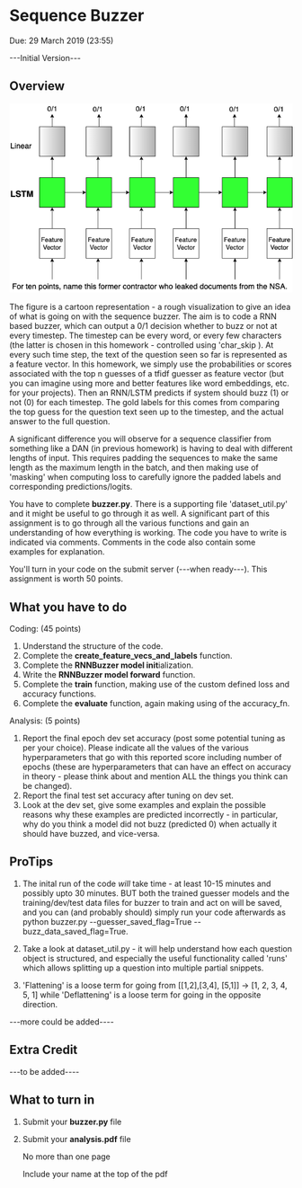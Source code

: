 Sequence Buzzer
=

Due: 29 March 2019 (23:55)

---Initial Version---

Overview
--------

![Explaination Figure](explainer_figure.png)

The figure is a cartoon representation - a rough visualization to give an idea of what is going on with the sequence buzzer. The aim is to code a RNN based buzzer, which can output a 0/1 decision whether to buzz or not at every timestep. The timestep can be every word, or every few characters (the latter is chosen in this homework - controlled using 'char_skip
). At every such time step, the text of the question seen so far is represented as a feature vector. In this homework, we simply use the probabilities or scores associated with the top n guesses of a tfidf guesser as feature vector (but you can imagine using more and better features like word embeddings, etc. for your projects). Then an RNN/LSTM predicts if system should buzz (1) or not (0) for each timestep. The gold labels for this comes from comparing the top guess for the question text seen up to the timestep, and the actual answer to the full question.

A significant difference you will observe for a sequence classifier from something like a DAN (in previous homework) is having to deal with different lengths of input. This requires padding the sequences to make the same length as the maximum length in the batch, and then making use of 'masking' when computing loss to carefully ignore the padded labels and corresponding predictions/logits.

You have to complete **buzzer.py**. There is a supporting file 'dataset_util.py' and it might be useful to go through it as well. A significant part of this assignment is to go through all the various functions and gain an understanding of how everything is working. The code you have to write is indicated via comments. Comments in the code also contain some examples for explanation.

You'll turn in your code on the submit server (---when ready---). This assignment is worth 50 points.

What you have to do
----------------

Coding: (45 points)
1. Understand the structure of the code.
2. Complete the **create_feature_vecs_and_labels** function.
3. Complete the **RNNBuzzer model init**ialization. 
4. Write the **RNNBuzzer model forward** function.
5. Complete the **train** function, making use of the custom defined loss and accuracy functions.
6. Complete the **evaluate** function, again making using of the accuracy_fn.

Analysis: (5 points)
1. Report the final epoch dev set accuracy (post some potential tuning as per your choice). Please indicate all the values of the various hyperparameters that go with this reported score including number of epochs (these are hyperparameters that can have an effect on accuracy in theory - please think about and mention ALL the things you think can be changed).
2. Report the final test set accuracy after tuning on dev set.
3. Look at the dev set, give some examples and explain the possible reasons why these examples are predicted incorrectly - in particular, why do you think a model did not buzz (predicted 0) when actually it should have buzzed, and vice-versa.

ProTips
----------------

1. The inital run of the code *will* take time - at least 10-15 minutes and possibly upto 30 minutes. BUT both the trained guesser models and the training/dev/test data files for buzzer to train and act on will be saved, and you can (and probably should) simply run your code afterwards as python buzzer.py --guesser_saved_flag=True --buzz_data_saved_flag=True.

2. Take a look at dataset_util.py - it will help understand how each question object is structured, and especially the useful functionality called 'runs' which allows splitting up a question into multiple partial snippets.

3. 'Flattening' is a loose term for going from \[\[1,2\],\[3,4\], \[5,1\]\] -> \[1, 2, 3, 4, 5, 1\] while 'Deflattening' is a loose term for going in the opposite direction.

---more could be added----

Extra Credit
----------------
---to be added----

What to turn in 
----------------

1. Submit your **buzzer.py** file
2. Submit your **analysis.pdf** file 

    No more than one page 
    
    Include your name at the top of the pdf
